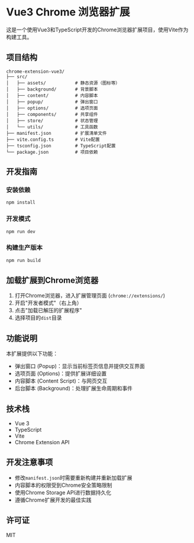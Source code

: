 # Vue3 Chrome 浏览器扩展

这是一个使用Vue3和TypeScript开发的Chrome浏览器扩展项目，使用Vite作为构建工具。

## 项目结构

```
chrome-extension-vue3/
├── src/
│   ├── assets/           # 静态资源（图标等）
│   ├── background/       # 背景脚本
│   ├── content/          # 内容脚本
│   ├── popup/            # 弹出窗口
│   ├── options/          # 选项页面
│   ├── components/       # 共享组件
│   ├── store/            # 状态管理
│   └── utils/            # 工具函数
├── manifest.json         # 扩展清单文件
├── vite.config.ts        # Vite配置
├── tsconfig.json         # TypeScript配置
└── package.json          # 项目依赖
```

## 开发指南

### 安装依赖

```bash
npm install
```

### 开发模式

```bash
npm run dev
```

### 构建生产版本

```bash
npm run build
```

## 加载扩展到Chrome浏览器

1. 打开Chrome浏览器，进入扩展管理页面 (`chrome://extensions/`)
2. 开启"开发者模式"（右上角）
3. 点击"加载已解压的扩展程序"
4. 选择项目的`dist`目录

## 功能说明

本扩展提供以下功能：

- 弹出窗口 (Popup)：显示当前标签页信息并提供交互界面
- 选项页面 (Options)：提供扩展详细设置
- 内容脚本 (Content Script)：与网页交互
- 后台脚本 (Background)：处理扩展生命周期和事件

## 技术栈

- Vue 3
- TypeScript
- Vite
- Chrome Extension API

## 开发注意事项

- 修改`manifest.json`时需要重新构建并重新加载扩展
- 内容脚本的权限受到Chrome安全策略限制
- 使用Chrome Storage API进行数据持久化
- 遵循Chrome扩展开发的最佳实践

## 许可证

MIT
